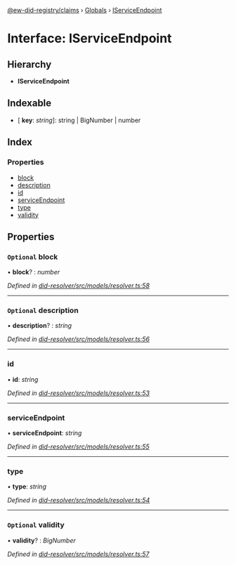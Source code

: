 [@ew-did-registry/claims](../README.md) › [Globals](../globals.md) › [IServiceEndpoint](iserviceendpoint.md)

# Interface: IServiceEndpoint

## Hierarchy

* **IServiceEndpoint**

## Indexable

* \[ **key**: *string*\]: string | BigNumber | number

## Index

### Properties

* [block](iserviceendpoint.md#optional-block)
* [description](iserviceendpoint.md#optional-description)
* [id](iserviceendpoint.md#id)
* [serviceEndpoint](iserviceendpoint.md#serviceendpoint)
* [type](iserviceendpoint.md#type)
* [validity](iserviceendpoint.md#optional-validity)

## Properties

### `Optional` block

• **block**? : *number*

*Defined in [did-resolver/src/models/resolver.ts:58](https://github.com/energywebfoundation/ew-did-registry/blob/c54c7fe/packages/did-resolver/src/models/resolver.ts#L58)*

___

### `Optional` description

• **description**? : *string*

*Defined in [did-resolver/src/models/resolver.ts:56](https://github.com/energywebfoundation/ew-did-registry/blob/c54c7fe/packages/did-resolver/src/models/resolver.ts#L56)*

___

###  id

• **id**: *string*

*Defined in [did-resolver/src/models/resolver.ts:53](https://github.com/energywebfoundation/ew-did-registry/blob/c54c7fe/packages/did-resolver/src/models/resolver.ts#L53)*

___

###  serviceEndpoint

• **serviceEndpoint**: *string*

*Defined in [did-resolver/src/models/resolver.ts:55](https://github.com/energywebfoundation/ew-did-registry/blob/c54c7fe/packages/did-resolver/src/models/resolver.ts#L55)*

___

###  type

• **type**: *string*

*Defined in [did-resolver/src/models/resolver.ts:54](https://github.com/energywebfoundation/ew-did-registry/blob/c54c7fe/packages/did-resolver/src/models/resolver.ts#L54)*

___

### `Optional` validity

• **validity**? : *BigNumber*

*Defined in [did-resolver/src/models/resolver.ts:57](https://github.com/energywebfoundation/ew-did-registry/blob/c54c7fe/packages/did-resolver/src/models/resolver.ts#L57)*
